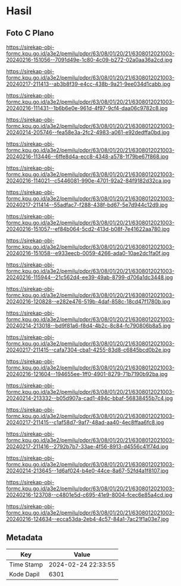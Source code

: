 # Hasil

## Foto C Plano

https://sirekap-obj-formc.kpu.go.id/a3e2/pemilu/pdpr/63/08/01/20/21/6308012021003-20240216-151056--7091d49e-1c80-4c09-b272-02a0aa36a2cd.jpg

https://sirekap-obj-formc.kpu.go.id/a3e2/pemilu/pdpr/63/08/01/20/21/6308012021003-20240217-211413--ab3b8f39-e4cc-438b-9a21-9ee034d1cabb.jpg

https://sirekap-obj-formc.kpu.go.id/a3e2/pemilu/pdpr/63/08/01/20/21/6308012021003-20240216-111431--1b6b6e0e-961d-4f97-9cf4-daa06c9782c8.jpg

https://sirekap-obj-formc.kpu.go.id/a3e2/pemilu/pdpr/63/08/01/20/21/6308012021003-20240214-205746--fea58e3a-2fc2-4983-a061-e92dedffa0bd.jpg

https://sirekap-obj-formc.kpu.go.id/a3e2/pemilu/pdpr/63/08/01/20/21/6308012021003-20240216-113446--6ffe8d4a-ecc8-4348-a578-1f79be67f868.jpg

https://sirekap-obj-formc.kpu.go.id/a3e2/pemilu/pdpr/63/08/01/20/21/6308012021003-20240216-114021--c5446081-990e-4701-92a2-84f9182d32ca.jpg

https://sirekap-obj-formc.kpu.go.id/a3e2/pemilu/pdpr/63/08/01/20/21/6308012021003-20240217-211414--55adfac7-f288-438f-bd67-5e7d944c12d9.jpg

https://sirekap-obj-formc.kpu.go.id/a3e2/pemilu/pdpr/63/08/01/20/21/6308012021003-20240216-151057--ef84b064-5cd2-413d-b08f-7e41622aa780.jpg

https://sirekap-obj-formc.kpu.go.id/a3e2/pemilu/pdpr/63/08/01/20/21/6308012021003-20240216-151058--e933eecb-0059-4266-ada0-10ae2dc1fa0f.jpg

https://sirekap-obj-formc.kpu.go.id/a3e2/pemilu/pdpr/63/08/01/20/21/6308012021003-20240216-115944--21c562d4-ee39-49ab-8799-d706a1dc3448.jpg

https://sirekap-obj-formc.kpu.go.id/a3e2/pemilu/pdpr/63/08/01/20/21/6308012021003-20240216-120828--e282e476-519b-4daf-858c-18cd47f1780b.jpg

https://sirekap-obj-formc.kpu.go.id/a3e2/pemilu/pdpr/63/08/01/20/21/6308012021003-20240214-213018--bd9f81a6-f8d4-4b2c-8c84-fc790806b8a5.jpg

https://sirekap-obj-formc.kpu.go.id/a3e2/pemilu/pdpr/63/08/01/20/21/6308012021003-20240217-211415--cafa7304-cba1-4255-83d8-c6845bcd0b2e.jpg

https://sirekap-obj-formc.kpu.go.id/a3e2/pemilu/pdpr/63/08/01/20/21/6308012021003-20240216-121604--194655ee-1ff0-4901-8279-71b7190b92ba.jpg

https://sirekap-obj-formc.kpu.go.id/a3e2/pemilu/pdpr/63/08/01/20/21/6308012021003-20240214-213332--b05d907a-cad1-494c-bbaf-56838455b7c4.jpg

https://sirekap-obj-formc.kpu.go.id/a3e2/pemilu/pdpr/63/08/01/20/21/6308012021003-20240217-211415--c1af58d7-9af7-48ad-aa40-4ec8ffaa6fc8.jpg

https://sirekap-obj-formc.kpu.go.id/a3e2/pemilu/pdpr/63/08/01/20/21/6308012021003-20240217-211416--2792b7b7-33ae-4f56-8913-d4556c41f74d.jpg

https://sirekap-obj-formc.kpu.go.id/a3e2/pemilu/pdpr/63/08/01/20/21/6308012021003-20240214-213645--1d6af024-b4e0-44ce-8a67-52fd4a1f8107.jpg

https://sirekap-obj-formc.kpu.go.id/a3e2/pemilu/pdpr/63/08/01/20/21/6308012021003-20240216-123708--c4801e5d-c695-41e9-8004-fcec6e85a4cd.jpg

https://sirekap-obj-formc.kpu.go.id/a3e2/pemilu/pdpr/63/08/01/20/21/6308012021003-20240216-124634--ecca53da-2eb4-4c57-84a1-7ac21f1a03e7.jpg


## Metadata

| Key        | Value               |
| ---------- | ------------------- |
| Time Stamp | 2024-02-24 22:33:55 |
| Kode Dapil | 6301                |



